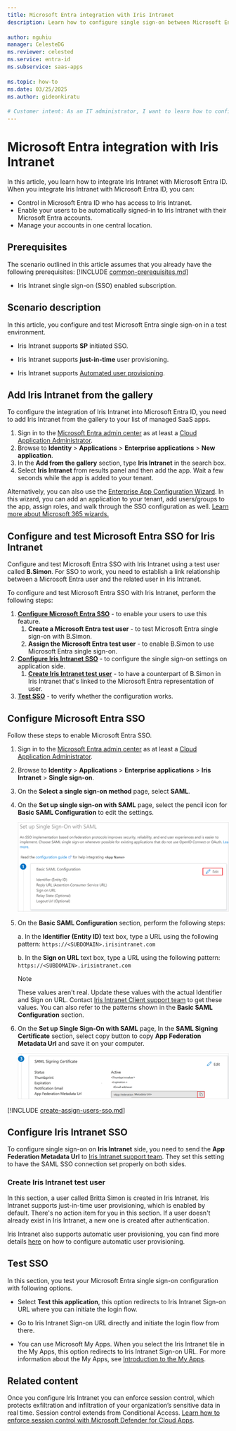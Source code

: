 ```yaml
---
title: Microsoft Entra integration with Iris Intranet
description: Learn how to configure single sign-on between Microsoft Entra ID and Iris Intranet.

author: nguhiu
manager: CelesteDG
ms.reviewer: celested
ms.service: entra-id
ms.subservice: saas-apps

ms.topic: how-to
ms.date: 03/25/2025
ms.author: gideonkiratu

# Customer intent: As an IT administrator, I want to learn how to configure single sign-on between Microsoft Entra ID and Iris Intranet so that I can control who has access to Iris Intranet, enable automatic sign-in with Microsoft Entra accounts, and manage my accounts in one central location.
---
```

# Microsoft Entra integration with Iris Intranet

In this article,  you learn how to integrate Iris Intranet with Microsoft Entra ID. When you integrate Iris Intranet with Microsoft Entra ID, you can:

* Control in Microsoft Entra ID who has access to Iris Intranet.
* Enable your users to be automatically signed-in to Iris Intranet with their Microsoft Entra accounts.
* Manage your accounts in one central location.

## Prerequisites
The scenario outlined in this article assumes that you already have the following prerequisites:
[!INCLUDE [common-prerequisites.md](~/identity/saas-apps/includes/common-prerequisites.md)]
* Iris Intranet single sign-on (SSO) enabled subscription.

## Scenario description

In this article,  you configure and test Microsoft Entra single sign-on in a test environment.

* Iris Intranet supports **SP** initiated SSO.

* Iris Intranet supports **just-in-time** user provisioning.

* Iris Intranet supports [Automated user provisioning](iris-intranet-provisioning-tutorial.md).

## Add Iris Intranet from the gallery

To configure the integration of Iris Intranet into Microsoft Entra ID, you need to add Iris Intranet from the gallery to your list of managed SaaS apps.

1. Sign in to the [Microsoft Entra admin center](https://entra.microsoft.com) as at least a [Cloud Application Administrator](~/identity/role-based-access-control/permissions-reference.md#cloud-application-administrator).
1. Browse to **Identity** > **Applications** > **Enterprise applications** > **New application**.
1. In the **Add from the gallery** section, type **Iris Intranet** in the search box.
1. Select **Iris Intranet** from results panel and then add the app. Wait a few seconds while the app is added to your tenant.

 Alternatively, you can also use the [Enterprise App Configuration Wizard](https://portal.office.com/AdminPortal/home?Q=Docs#/azureadappintegration). In this wizard, you can add an application to your tenant, add users/groups to the app, assign roles, and walk through the SSO configuration as well. [Learn more about Microsoft 365 wizards.](/microsoft-365/admin/misc/azure-ad-setup-guides)

<a name='configure-and-test-azure-ad-sso-for-iris-intranet'></a>

## Configure and test Microsoft Entra SSO for Iris Intranet

Configure and test Microsoft Entra SSO with Iris Intranet using a test user called **B.Simon**. For SSO to work, you need to establish a link relationship between a Microsoft Entra user and the related user in Iris Intranet.

To configure and test Microsoft Entra SSO with Iris Intranet, perform the following steps:

1. **[Configure Microsoft Entra SSO](#configure-azure-ad-sso)** - to enable your users to use this feature.
    1. **Create a Microsoft Entra test user** - to test Microsoft Entra single sign-on with B.Simon.
    1. **Assign the Microsoft Entra test user** - to enable B.Simon to use Microsoft Entra single sign-on.
1. **[Configure Iris Intranet SSO](#configure-iris-intranet-sso)** - to configure the single sign-on settings on application side.
    1. **[Create Iris Intranet test user](#create-iris-intranet-test-user)** - to have a counterpart of B.Simon in Iris Intranet that's linked to the Microsoft Entra representation of user.
1. **[Test SSO](#test-sso)** - to verify whether the configuration works.

<a name='configure-azure-ad-sso'></a>

## Configure Microsoft Entra SSO

Follow these steps to enable Microsoft Entra SSO.

1. Sign in to the [Microsoft Entra admin center](https://entra.microsoft.com) as at least a [Cloud Application Administrator](~/identity/role-based-access-control/permissions-reference.md#cloud-application-administrator).
1. Browse to **Identity** > **Applications** > **Enterprise applications** > **Iris Intranet** > **Single sign-on**.
1. On the **Select a single sign-on method** page, select **SAML**.
1. On the **Set up single sign-on with SAML** page, select the pencil icon for **Basic SAML Configuration** to edit the settings.

   ![Edit Basic SAML Configuration](common/edit-urls.png)

1. On the **Basic SAML Configuration** section, perform the following steps:

    a. In the **Identifier (Entity ID)** text box, type a URL using the following pattern:
    `https://<SUBDOMAIN>.irisintranet.com`

    b. In the **Sign on URL** text box, type a URL using the following pattern:
	`https://<SUBDOMAIN>.irisintranet.com`

	> [!NOTE]
	> These values aren't real. Update these values with the actual Identifier and Sign on URL. Contact [Iris Intranet Client support team](mailto:support@triptic.nl) to get these values. You can also refer to the patterns shown in the **Basic SAML Configuration** section.

1. On the **Set up Single Sign-On with SAML** page, In the **SAML Signing Certificate** section, select copy button to copy **App Federation Metadata Url** and save it on your computer.

	![The Certificate download link](common/copy-metadataurl.png)

<a name='create-an-azure-ad-test-user'></a>

[!INCLUDE [create-assign-users-sso.md](~/identity/saas-apps/includes/create-assign-users-sso.md)]

## Configure Iris Intranet SSO

To configure single sign-on on **Iris Intranet** side, you need to send the **App Federation Metadata Url** to [Iris Intranet support team](mailto:support@triptic.nl). They set this setting to have the SAML SSO connection set properly on both sides.

### Create Iris Intranet test user

In this section, a user called Britta Simon is created in Iris Intranet. Iris Intranet supports just-in-time user provisioning, which is enabled by default. There's no action item for you in this section. If a user doesn't already exist in Iris Intranet, a new one is created after authentication.

Iris Intranet also supports automatic user provisioning, you can find more details [here](./iris-intranet-provisioning-tutorial.md) on how to configure automatic user provisioning.

## Test SSO

In this section, you test your Microsoft Entra single sign-on configuration with following options. 

* Select **Test this application**, this option redirects to Iris Intranet Sign-on URL where you can initiate the login flow. 

* Go to Iris Intranet Sign-on URL directly and initiate the login flow from there.

* You can use Microsoft My Apps. When you select the Iris Intranet tile in the My Apps, this option redirects to Iris Intranet Sign-on URL. For more information about the My Apps, see [Introduction to the My Apps](https://support.microsoft.com/account-billing/sign-in-and-start-apps-from-the-my-apps-portal-2f3b1bae-0e5a-4a86-a33e-876fbd2a4510).

## Related content

Once you configure Iris Intranet you can enforce session control, which protects exfiltration and infiltration of your organization’s sensitive data in real time. Session control extends from Conditional Access. [Learn how to enforce session control with Microsoft Defender for Cloud Apps](/cloud-app-security/proxy-deployment-aad).
